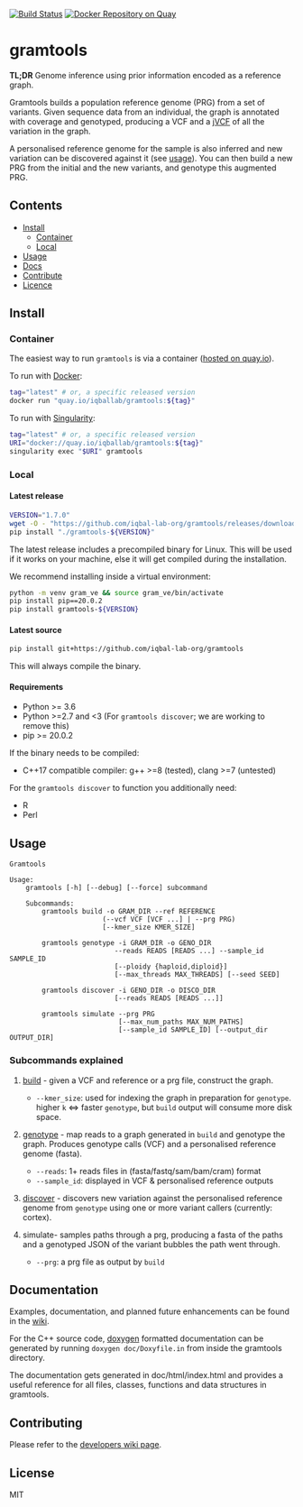 [![Build Status](https://travis-ci.org/iqbal-lab-org/gramtools.svg?branch=master)](https://travis-ci.org/iqbal-lab-org/gramtools)
[![Docker Repository on Quay](https://quay.io/repository/iqballab/gramtools/status "Docker Repository on Quay")](https://quay.io/repository/iqballab/gramtools)

# gramtools
**TL;DR** Genome inference using prior information encoded as a reference graph.

Gramtools builds a population reference genome (PRG) from a set of variants. 
Given sequence data from an individual, the graph is annotated with coverage and genotyped, producing a VCF and a [jVCF](https://github.com/iqbal-lab-org/jVCF-spec) of all the variation in the graph.
 
 A personalised reference genome for the sample is also inferred and new variation can be discovered 
 against it (see [usage](#usage)). You can then build a new PRG from the initial and the new variants, and genotype this augmented PRG.

## Contents

- [Install](#install)
  - [Container](#container)
  - [Local](#local)
- [Usage](#usage)
- [Docs](#documentation)
- [Contribute](#contributing)
- [Licence](#licence)

## Install

### Container
The easiest way to run `gramtools` is via a container ([hosted on quay.io](https://quay.io/repository/iqballab/gramtools?tab=tags)).

To run with [Docker](https://www.docker.com/):
```sh
tag="latest" # or, a specific released version
docker run "quay.io/iqballab/gramtools:${tag}"
```

To run with [Singularity](https://sylabs.io/):
```sh
tag="latest" # or, a specific released version
URI="docker://quay.io/iqballab/gramtools:${tag}"
singularity exec "$URI" gramtools
```

### Local

#### Latest release

```sh
VERSION="1.7.0"
wget -O - "https://github.com/iqbal-lab-org/gramtools/releases/download/v${VERSION}/gramtools-${VERSION}.tar.gz" | tar xfz -
pip install "./gramtools-${VERSION}"
```
The latest release includes a precompiled binary for Linux. This will be used if it works on your machine, else it will get compiled during the installation.

We recommend installing inside a virtual environment:
```sh
python -m venv gram_ve && source gram_ve/bin/activate
pip install pip==20.0.2
pip install gramtools-${VERSION}
```

#### Latest source

```sh
pip install git+https://github.com/iqbal-lab-org/gramtools
```
This will always compile the binary.

#### Requirements

* Python >= 3.6
* Python >=2.7 and <3 (For `gramtools discover`; we are working to remove this)
* pip >= 20.0.2

If the binary needs to be compiled:
* C++17 compatible compiler: g++ >=8 (tested), clang >=7 (untested)

For the `gramtools discover` to function you additionally need:
* R
* Perl


## Usage

```
Gramtools

Usage: 
    gramtools [-h] [--debug] [--force] subcommand
    
    Subcommands:
        gramtools build -o GRAM_DIR --ref REFERENCE
                       (--vcf VCF [VCF ...] | --prg PRG)
                       [--kmer_size KMER_SIZE]

        gramtools genotype -i GRAM_DIR -o GENO_DIR
                          --reads READS [READS ...] --sample_id SAMPLE_ID
                          [--ploidy {haploid,diploid}]
                          [--max_threads MAX_THREADS] [--seed SEED]

        gramtools discover -i GENO_DIR -o DISCO_DIR
                          [--reads READS [READS ...]]

        gramtools simulate --prg PRG
                           [--max_num_paths MAX_NUM_PATHS]
                           [--sample_id SAMPLE_ID] [--output_dir OUTPUT_DIR]
```

### Subcommands explained
1) [build](https://github.com/iqbal-lab-org/gramtools/wiki/Commands%3A-build) - 
given a VCF and reference or a prg file, construct the graph.
    * `--kmer_size`: used for indexing the graph in preparation for
       `genotype`. higher `k` <=> faster `genotype`, but `build` output will consume more 
       disk space.

2) [genotype](https://github.com/iqbal-lab-org/gramtools/wiki/Commands%3A-genotype) - 
    map reads to a graph generated in `build` and genotype the graph. Produces genotype calls (VCF)
    and a personalised reference genome (fasta).
    * `--reads`: 1+ reads files in (fasta/fastq/sam/bam/cram) format
    * `--sample_id`: displayed in VCF & personalised reference outputs

3) [discover](https://github.com/iqbal-lab-org/gramtools/wiki/Commands%3A-discover) - 
discovers new variation against the personalised reference genome from `genotype` using
 one or more variant callers (currently: cortex).
 
4) simulate- samples paths through a prg, producing a fasta of the paths and a genotyped JSON
of the variant bubbles the path went through.
    * `--prg`: a prg file as output by `build`


## Documentation

Examples, documentation, and planned future enhancements can be found in the [wiki](https://github.com/iqbal-lab-org/gramtools/wiki).

For the C++ source code, [doxygen](http://doxygen.nl/) formatted documentation can be generated by running 
```doxygen doc/Doxyfile.in```
from inside the gramtools directory.

The documentation gets generated in doc/html/index.html and provides a useful reference for all files, classes, functions and data structures in gramtools.

## Contributing

Please refer to the [developers wiki page](https://github.com/iqbal-lab-org/gramtools/wiki/Developers%3A-tips).

## License

MIT
